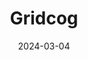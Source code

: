 ---  
layout: startup_page  
title: "Gridcog"  
id: "gridcog.com"  
permalink: "/gridcoggridcog.com03042024/"  
website: "https://www.gridcog.com/"  
funding_round: ""  
funding_amount: "£3.3M"  
investors: "AlbionVC"  
about: "Gridcog has developed a clean energy simulation and tracking platform that helps companies investing in clean energy projects determine the best solution for their commercial and market needs. The platform provides a holistic view of energy resources and helps assess performance, simulate impacts, and see how projects stack up in various scenarios. This allows for quicker, more transparent, and accurate modeling of economically viable solutions for complex projects across the energy value chain."  
markets: "Cleantech, Software, Renewable Energy, Battery Energy Storage, Solar PV, Project Planning, Site Modelling, Solar, Energy Transition, Clean Energy"  
hq: "Mount Lawley, Perth, Western Australia, Australia"  
founded_year: "2020"  
linkedin: "https://www.linkedin.com/company/gridcog"  
twitter: "https://twitter.com/gridcognition"  
instagram: ""  
facebook: "https://www.facebook.com/gridcognition"  
crunchbase: "https://www.crunchbase.com/organization/gridcognition"  
pitchbook: "https://pitchbook.com/profiles/company/455026-60"  

date_display: "04-Mar-2024"  
date: "2024-03-04"

# SEO Optimization  
meta_title: "Gridcog -  Funding (£3.3M)"  
meta_description: "Gridcog, Gridcog has developed a clean energy simulation and tracking platform that helps companies investing in clean energy projects determine the best solut..."  
meta_keywords: "Gridcog, Cleantech, Software, Renewable Energy, Battery Energy Storage, Solar PV, Project Planning, Site Modelling, Solar, Energy Transition, Clean Energy,  funding"  
canonical_url: "https://startup.projectstartups.com/gridcoggridcog.com03042024/"  
---